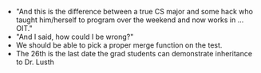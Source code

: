 - "And this is the difference between a true CS major and some hack who taught him/herself to program over the weekend and now works in ... OIT."
- "And I said, how could I be wrong?"
- We should be able to pick a proper merge function on the test.
- The 26th is the last date the grad students can demonstrate inheritance to Dr. Lusth
